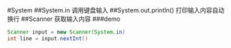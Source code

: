 #System
##System.in
调用键盘输入
##System.out.println()
打印输入内容自动换行
##Scanner
获取输入内容
###demo
```java
Scanner input = new Scanner(System.in)
int line = input.nextInt()
```
